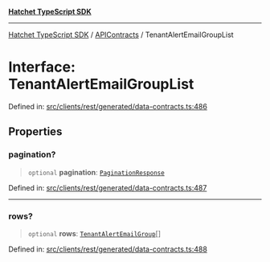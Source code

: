 [**Hatchet TypeScript SDK**](../../../../README.md)

***

[Hatchet TypeScript SDK](../../../../README.md) / [APIContracts](../README.md) / TenantAlertEmailGroupList

# Interface: TenantAlertEmailGroupList

Defined in: [src/clients/rest/generated/data-contracts.ts:486](https://github.com/hatchet-dev/hatchet/blob/0288a24f2e9f14787135b399bd47182f4d1260d9/sdks/typescript/src/clients/rest/generated/data-contracts.ts#L486)

## Properties

### pagination?

> `optional` **pagination**: [`PaginationResponse`](PaginationResponse.md)

Defined in: [src/clients/rest/generated/data-contracts.ts:487](https://github.com/hatchet-dev/hatchet/blob/0288a24f2e9f14787135b399bd47182f4d1260d9/sdks/typescript/src/clients/rest/generated/data-contracts.ts#L487)

***

### rows?

> `optional` **rows**: [`TenantAlertEmailGroup`](TenantAlertEmailGroup.md)[]

Defined in: [src/clients/rest/generated/data-contracts.ts:488](https://github.com/hatchet-dev/hatchet/blob/0288a24f2e9f14787135b399bd47182f4d1260d9/sdks/typescript/src/clients/rest/generated/data-contracts.ts#L488)

